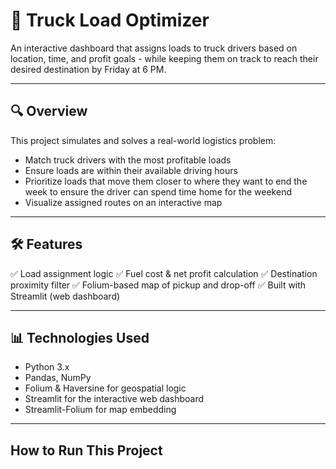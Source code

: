 # 🚛 Truck Load Optimizer


An interactive dashboard that assigns loads to truck drivers based on location, time, and profit goals - while keeping them on track to reach their desired destination by Friday at 6 PM.


---


## 🔍 Overview


This project simulates and solves a real-world logistics problem:
- Match truck drivers with the most profitable loads
- Ensure loads are within their available driving hours
- Prioritize loads that move them closer to where they want to end the week to ensure the driver can spend time home for the weekend
- Visualize assigned routes on an interactive map


---


## 🛠 Features


✅ Load assignment logic
✅ Fuel cost & net profit calculation
✅ Destination proximity filter
✅ Folium-based map of pickup and drop-off
✅ Built with Streamlit (web dashboard)

---

## 📊 Technologies Used

- Python 3.x
- Pandas, NumPy
- Folium & Haversine for geospatial logic
- Streamlit for the interactive web dashboard
- Streamlit-Folium for map embedding


---


## How to Run This Project
